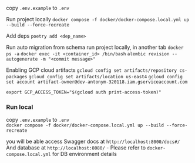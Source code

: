 copy `.env.example` to `.env`

Run project locally
`docker compose -f docker/docker-compose.local.yml up --build --force-recreate`

Add deps
`poetry add <dep_name>`

Run auto migration from schema
run project locally, in another tab
`docker ps -a`
`docker exec -it <container_id> /bin/bash`
`alembic revision --autogenerate -m "<commit message>"`

Enabling GCP cloud artifacts
`gcloud config set artifacts/repository cs-packages`
`gcloud config set artifacts/location us-east4`
`gcloud config set account artifact-owner@dev-antonym-320118.iam.gserviceaccount.com`


`export GCP_ACCESS_TOKEN="$(gcloud auth print-access-token)"`

### Run local
copy `.env.example` to `.env`  
`docker compose -f docker/docker-compose.local.yml up --build --force-recreate`  

you will be able access Swagger docs at `http://localhost:8000/docs#/`  
And database at `http://localhost:8080/` - Please refer to `docker-compose.local.yml` for DB environment details
